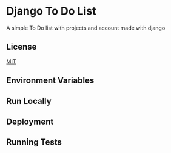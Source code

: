 
# Django To Do List

A simple To Do list with projects and account made with django


## License

[MIT](https://choosealicense.com/licenses/mit/)


## Environment Variables



## Run Locally



## Deployment


## Running Tests
